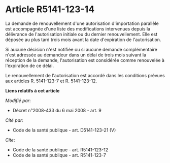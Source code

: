 # Article R5141-123-14

La demande de renouvellement d'une autorisation d'importation parallèle est accompagnée d'une liste des modifications
intervenues depuis la délivrance de l'autorisation initiale ou du dernier renouvellement. Elle est déposée au plus tard trois
mois avant la date d'expiration de l'autorisation. 

Si aucune décision n'est notifiée ou si aucune demande complémentaire n'est adressée au demandeur dans un délai de trois mois
suivant la réception de la demande, l'autorisation est considérée comme renouvelée à l'expiration de ce délai. 

Le renouvellement de l'autorisation est accordé dans les conditions prévues aux articles R. 5141-123-7 et R. 5141-123-12.

**Liens relatifs à cet article**

_Modifié par_:

  - Décret n°2008-433 du 6 mai 2008 - art. 9

_Cité par_:

  - Code de la santé publique - art. D5141-123-21 (V)

_Cite_:

  - Code de la santé publique - art. R5141-123-12
  - Code de la santé publique - art. R5141-123-7
